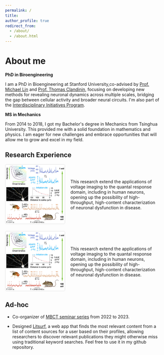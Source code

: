 ```yaml
---
permalink: /
title: 
author_profile: true
redirect_from: 
  - /about/
  - /about.html
---
```


# About me

**PhD in Biroengineering**

I am a PhD in Bioengineering at Stanford University,co-advised by [Prof. Michael Lin](https://linlab.stanford.edu/) and [Prof. Thomas Clandinin](https://flyvisionlab.weebly.com/), focusing on developing new methods for revealing neuronal dynamics across multiple scales, bridging the gap between cellular activity and broader neural circuits. I'm also part of the [Interdisciplinary Initiatives Program](https://biox.stanford.edu/research/seed-grants/interdisciplinary-initiatives-program-seed-grant-decoding-dendritic-computation). 

**MS in Mechanics**

From 2014 to 2018, I got my Bachelor's degree in Mechanics from Tsinghua University. This provided me with a solid foundation in mathematics and physics. I am eager for new challenges and embrace opportunities that will allow me to grow and excel in my field.

## Research Experience

<div style="display: flex; align-items: center; margin-bottom: 20px;">
  <div style="flex: 1; margin-right: 20px;">
    <img src="/images/paper1.jpg" alt="Research Diagram" style="width: 100%; border: 1px solid #ddd; border-radius: 4px;" />
  </div>
  <div style="flex: 1.5;">
    <p>
      This research extend the applications of voltage imaging to the quantal response domain, including in human neurons, opening up the possibility of high-throughput, high-content characterization of neuronal dysfunction in disease.
    </p>
  </div>
</div>

<div style="display: flex; align-items: center; margin-bottom: 20px;">
  <div style="flex: 1; margin-right: 20px;">
    <img src="/images/paper1.jpg" alt="Research Diagram" style="width: 100%; border: 1px solid #ddd; border-radius: 4px;" />
  </div>
  <div style="flex: 1.5;">
    <p>
      This research extend the applications of voltage imaging to the quantal response domain, including in human neurons, opening up the possibility of high-throughput, high-content characterization of neuronal dysfunction in disease.
    </p>
  </div>
</div>


## Ad-hoc 
- Co-organizer of [MBCT seminar series](https://neuroscience.stanford.edu/programs/community-building/seminar-series-wu-tsai-neuro/mind-brain-computation-and-technology-mbct-seminar-series) from 2022 to 2023.

- Designed [Litsurf](https://github.com/AlexYkHao/litsurf_backend), a web app that finds the most relevant content from a list of content sources for a user based on their profiles, allowing researchers to discover relevant publications they might otherwise miss using traditional keyword searches. Feel free to use it in my github repository.
  

